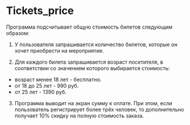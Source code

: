 # Tickets_price

Программа подсчитывает общую стоимость билетов следующим образом:

1. У пользователя запрашивается количество билетов, которые он хочет приобрести на мероприятие.

2. Для каждого билета запрашивается возраст посетителя, в соответствии со значением которого выбирается стоимость:

- возраст менее 18 лет - бесплатно.
- от 18 до 25 лет - 990 руб.
- от 25 лет - 1390 руб.
3. Программа выводит на экран сумму к оплате.
   При этом, если пользователь регистрирует более трёх человек, то дополнительно получает 10% скидку на полную стоимость заказа.
